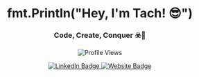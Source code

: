 <h1 align="center">fmt.Println("Hey, I'm Tach! 😎")</h1>
<h3 align="center">Code, Create, Conquer ☣️🚀</h3>
 
<p align="center"> 
  <img src="https://komarev.com/ghpvc/?username=tacheraSasi&label=Profile%20Views&color=green&style=flat" alt="Profile Views" /> 
</p>

<p align="center">
  <a href="https://linkedin.com/in/tacheraSasi" target="_blank">
    <img src="https://img.shields.io/badge/-LinkedIn-blue?style=social&logo=linkedin" alt="LinkedIn Badge" />
  </a>
  <a href="https://tachera.vercel.app" target="_blank">
    <img src="https://img.shields.io/badge/-Website-blue?style=social&logo=google-chrome" alt="Website Badge" />
  </a>
</p>

<!-- ---

### 🔥 What I'm Up To  
- Building **[vintLang](https://vintlang.ekilie.com)**, **[ekiliSense](https://sense.ekilie.com)**, and **[ekiliRelay](https://relay.ekilie.com)**.
- Writing **Go**, **TypeScript**, **Next.js**, **React**, **Django**, **Expo**, and a dozen other tools that keep me up at night.
- Currently diving deeper into **Laravel**, **Electron.js**, and **C++** just for fun.
- Passionate about **clean code**, **building powerful frameworks**, and **open-source**—if it's cool, I'm in!

---

### ⚡ My Dev Superpowers
- **Golang Fanatic 🦍** — I love building sleek, efficient backends.
- **Master of Modern Web 🌐** — Full-stack wizard with **Next.js**, **React**, and **TypeScript**.
- **Code Minimalist ✨** — Simplicity > Complexity.
- **Automation Nerd 🤖** — I don’t just build things; I make them work smarter.

---

### 💻 Tech & Tools
<p align="center">
  <img src="https://img.shields.io/badge/-Go-00ADD8?style=for-the-badge&logo=go&logoColor=white" />
  <img src="https://img.shields.io/badge/-TypeScript-007ACC?style=for-the-badge&logo=typescript&logoColor=white" />
  <img src="https://img.shields.io/badge/-JavaScript-F7DF1E?style=for-the-badge&logo=javascript&logoColor=black" />
  <img src="https://img.shields.io/badge/-Python-3776AB?style=for-the-badge&logo=python&logoColor=white" />
  <img src="https://img.shields.io/badge/-PHP-777BB4?style=for-the-badge&logo=php&logoColor=white" />
  <img src="https://img.shields.io/badge/-C++-00599C?style=for-the-badge&logo=cplusplus&logoColor=white" />
</p>

---

### 🏗️ Frameworks & Tools
<p align="center">
  <img src="https://img.shields.io/badge/-Next.js-000000?style=for-the-badge&logo=next.js&logoColor=white" />
  <img src="https://img.shields.io/badge/-React-61DAFB?style=for-the-badge&logo=react&logoColor=black" />
  <img src="https://img.shields.io/badge/-NestJS-E0234E?style=for-the-badge&logo=nestjs&logoColor=white" />
  <img src="https://img.shields.io/badge/-Django-092E20?style=for-the-badge&logo=django&logoColor=white" />
  <img src="https://img.shields.io/badge/-Hono-FF5722?style=for-the-badge&logo=hono&logoColor=white" />
  <img src="https://img.shields.io/badge/-Fiber-00C7B7?style=for-the-badge&logo=gofiber&logoColor=white" />
  <img src="https://img.shields.io/badge/-Gin-007396?style=for-the-badge&logo=gin&logoColor=white" />
</p>

---

### 🔧 Dev Setup
- **OS**: Ubuntu 20.04 LTS 🐧
- **Editor**: Neovim, Zed 💻
- **Databases**: PostgreSQL, MySQL, SQLite, MiniDB(Built it myself) 🛢
- **Tools**: Docker, Git, Prisma, HTMX, ELLIE 🔧

---


### 📈 GitHub Vibes
<p align="center">
  <img src="https://github-readme-stats.vercel.app/api?username=tacheraSasi&show_icons=true&theme=dark&count_private=true" alt="GitHub Stats" />
</p>

---

### 🏆 GitHub Trophies
<p align="center">
  <img src="https://github-profile-trophy.vercel.app/?username=tacheraSasi&theme=onedark&row=1&column=6" alt="GitHub Trophies" />
</p>

---

### 🌟 Random Dev Quote
<p align="center">
  <img src="https://quotes-github-readme.vercel.app/api?type=horizontal&theme=radical" />
</p>

---

### 🎯 Let’s Connect
- **Twitter**: [@tacheraSasi](https://twitter.com/tacheraSasi)
- **Website**: [tachera.vercel.app](https://tachera.vercel.app)
- **Email**: tachera@ekilie.com
- **LinkedIn**: [tacheraSasi](https://linkedin.com/in/tacheraSasi)
- **GitHub**: [tacheraSasi](https://github.com/tacheraSasi)

--- -->
